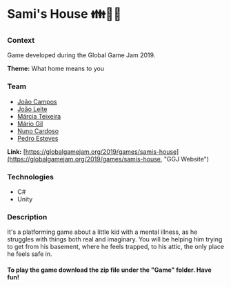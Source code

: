 # Sami's House :family::house_with_garden::ghost:

### Context
Game developed during the Global Game Jam 2019.

**Theme:** What home means to you

### Team
* [João Campos](https://github.com/Pastilhas "Pastilhas")
* [João Leite](https://github.com/Jopamoleite "Jopamoleite")
* [Márcia Teixeira](https://github.com/marciat "marciat")
* [Mário Gil](https://github.com/GambuzX "GambuzX")
* [Nuno Cardoso](https://github.com/nmtc01 "nmtc01")
* [Pedro Esteves](https://github.com/pemesteves "pemesteves")


**Link:** [https://globalgamejam.org/2019/games/samis-house](https://globalgamejam.org/2019/games/samis-house, "GGJ Website")

### Technologies
* C#
* Unity 

### Description
It's a platforming game about a little kid with a mental illness, as he struggles with things both real and imaginary. You will be helping him trying to get from his basement, where he feels trapped, to his attic, the only place he feels safe in.

#### To play the game download the zip file under the "Game" folder. Have fun!
